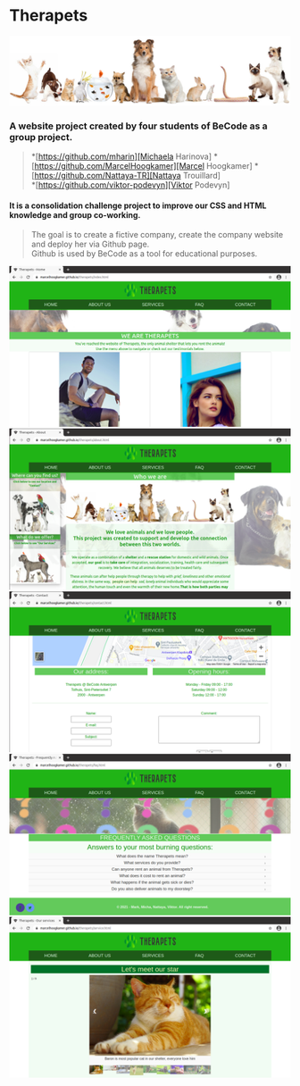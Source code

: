 # Therapets

![Image of animals](img/all-pets.jpeg)

### A website project created by four students of BeCode as a group project.


>*[https://github.com/mharin][Michaela Harinova]
*[https://github.com/MarcelHoogkamer][Marcel Hoogkamer]
*[https://github.com/Nattaya-TR][Nattaya Trouillard]    
*[https://github.com/viktor-podevyn][Viktor Podevyn]

#### It is a consolidation challenge project to improve our CSS and HTML knowledge and group co-working.
> The goal is to create a fictive company, create the company website and deploy her via Github page.\
Github is used by BeCode as a tool for educational purposes.


![Screenshot HOME page](img/INDEX.png)
![Screenshot ABOUT page](img/ABOUT.png)
![Screenshot CONTACT page](img/CONTACT.png)
![Screenshot FAQ page](img/FAQ.png)
![Screenshot SERVICE page](img/SERVICE.png)

